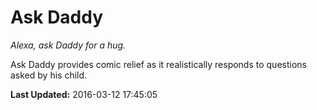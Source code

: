 # Ask Daddy
*Alexa, ask Daddy for a hug.*

Ask Daddy provides comic relief as it realistically responds to questions asked by his child.

**Last Updated:** 2016-03-12 17:45:05